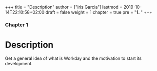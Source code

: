 +++
title = "Description"
author = ["Iris Garcia"]
lastmod = 2019-10-14T22:10:58+02:00
draft = false
weight = 1
chapter = true
pre = "<b>1. </b>"
+++

<h3> Chapter 1 </h3>
<h1>Description</h1>

Get a general idea of what is Workday and the motivation to start its
development.
